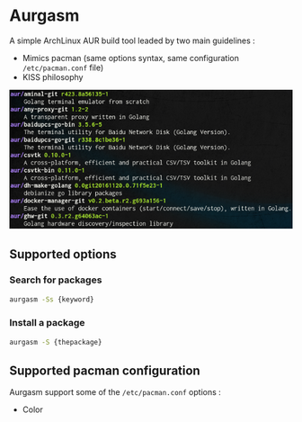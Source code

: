 # Aurgasm
A simple ArchLinux AUR build tool leaded by two main guidelines :
* Mimics pacman (same options syntax, same configuration `/etc/pacman.conf` file)
* KISS philosophy

![Aurgasm screenshot](./screenshot.png)

## Supported options
### Search for packages
```bash
aurgasm -Ss {keyword}
```
### Install a package
```bash
aurgasm -S {thepackage}
```

## Supported pacman configuration
Aurgasm support some of the `/etc/pacman.conf` options :
* Color
